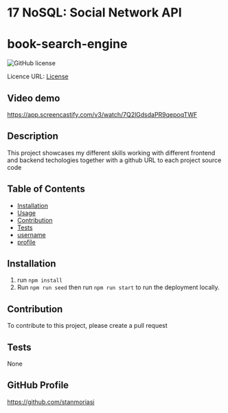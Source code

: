 # 17 NoSQL: Social Network API

# book-search-engine

  ![GitHub license](https://img.shields.io/badge/License-AGPL-blue.svg)

  Licence URL: [License](https://opensource.org/licenses/AGPL)

  ## Video demo
  https://app.screencastify.com/v3/watch/7Q2lGdsdaPR9qepoqTWF

  ## Description
  This project showcases my different skills working with different frontend and backend techologies together with a github URL to each project source code

  ## Table of Contents
  - [Installation](#installation) 
  - [Usage](#usage) 
  - [Contribution](#contribution)
  - [Tests](#tests) 
  - [username](#username)  
  - [profile](#github-profile) 

  ## Installation
  1. run `npm install`
  2. Run `npm run seed`
  then run `npm run start` to run the deployment locally.

  

  ## Contribution
  To contribute to this project, please create a pull request

  ## Tests
  None

  ## GitHub Profile
  https://github.com/stanmoriasi
